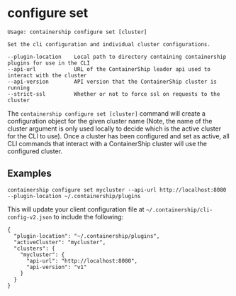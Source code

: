 # configure set

```
Usage: containership configure set [cluster]

Set the cli configuration and individual cluster configurations.

--plugin-location    Local path to directory containing containership plugins for use in the CLI
--api-url            URL of the ContainerShip leader api used to interact with the cluster
--api-version        API version that the ContainerShip cluster is running
--strict-ssl         Whether or not to force ssl on requests to the cluster
```

The `containership configure set [cluster]` command will create a configuration object for the given cluster name \(Note, the name of the cluster argument is only used locally to decide which is the active cluster for the CLI to use\). Once a cluster has been configured and set as active, all CLI commands that interact with a ContainerShip cluster will use the configured cluster.

## Examples

```
containership configure set mycluster --api-url http://localhost:8080 --plugin-location ~/.containership/plugins
```

This will update your client configuration file at `~/.containership/cli-config-v2.json` to include the following:

```
{
  "plugin-location": "~/.containership/plugins",
  "activeCluster": "mycluster",
  "clusters": {
    "mycluster": {
      "api-url": "http://localhost:8080",
      "api-version": "v1"
    }
  } 
}
```

## 



